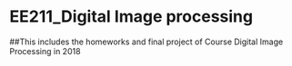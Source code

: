 # EE211_Digital Image processing

##This includes the homeworks and final project of Course Digital Image Processing in 2018
